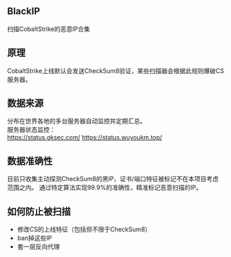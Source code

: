 ## BlackIP
扫描CobaltStrike的恶意IP合集

## 原理
CobaltStrike上线默认会发送CheckSum8验证，某些扫描器会根据此规则爆破CS服务器。

## 数据来源
分布在世界各地的多台服务器自动监控并定期汇总。</br>
服务器状态监控：</br>
https://status.gksec.com/
https://status.wuyoukm.top/

## 数据准确性
目前只收集主动探测CheckSum8的黑IP，证书/端口特征被标记不在本项目考虑范围之内。
通过特定算法实现99.9%的准确性，精准标记恶意扫描的IP。

## 如何防止被扫描
- 修改CS的上线特征（包括但不限于CheckSum8）
- ban掉这些IP
- 套一层反向代理
